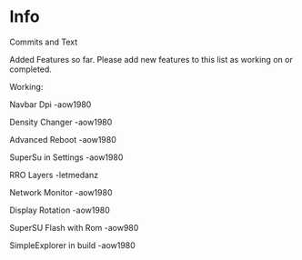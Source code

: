 # Info
Commits and Text

Added Features so far.
Please add new features to this list as working on or completed.

Working:

Navbar Dpi -aow1980

Density Changer -aow1980

Advanced Reboot -aow1980

SuperSu in Settings -aow1980

RRO Layers -letmedanz

Network Monitor -aow1980

Display Rotation -aow1980

SuperSU Flash with Rom -aow980

SimpleExplorer in build -aow1980

